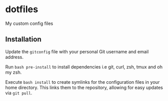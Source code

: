dotfiles
===================

My custom config files

Installation
------------

Update the `gitconfig` file with your personal Git username and email address.

Run `bash pre-install` to install dependencies i.e git, curl, zsh, tmux and oh my zsh.

Execute `bash install` to create symlinks for the configuration files in your home directory. This links them to the repository, allowing for easy updates via `git pull`.
